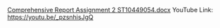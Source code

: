 
[Comprehensive Report Assignment 2 ST10449054.docx](https://github.com/Kerisha15/Assignment-2/files/15226267/Comprehensive.Report.Assignment.2.ST10449054.docx)
YouTube Link: https://youtu.be/_pzsnhisJgQ 
